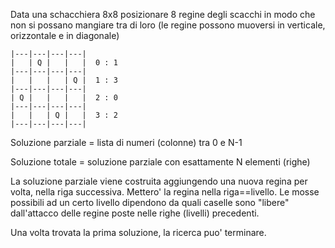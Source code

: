 Data una schacchiera 8x8
posizionare 8 regine degli scacchi
in modo che non si possano mangiare tra di loro
(le regine possono muoversi in verticale, orizzontale e in diagonale)

```
|---|---|---|---|
|   | Q |   |   |  0 : 1
|---|---|---|---|
|   |   |   | Q |  1 : 3
|---|---|---|---|
| Q |   |   |   |  2 : 0
|---|---|---|---|
|   |   | Q |   |  3 : 2
|---|---|---|---|
```

Soluzione parziale = lista di numeri (colonne) tra 0 e N-1

Soluzione totale = soluzione parziale con esattamente N elementi (righe)

La soluzione parziale viene costruita aggiungendo una nuova regina per volta, nella riga successiva. Mettero' la regina nella riga==livello.
Le mosse possibili ad un certo livello dipendono da quali caselle sono "libere" dall'attacco delle regine poste nelle righe (livelli) precedenti.

Una volta trovata la prima soluzione, la ricerca puo' terminare.